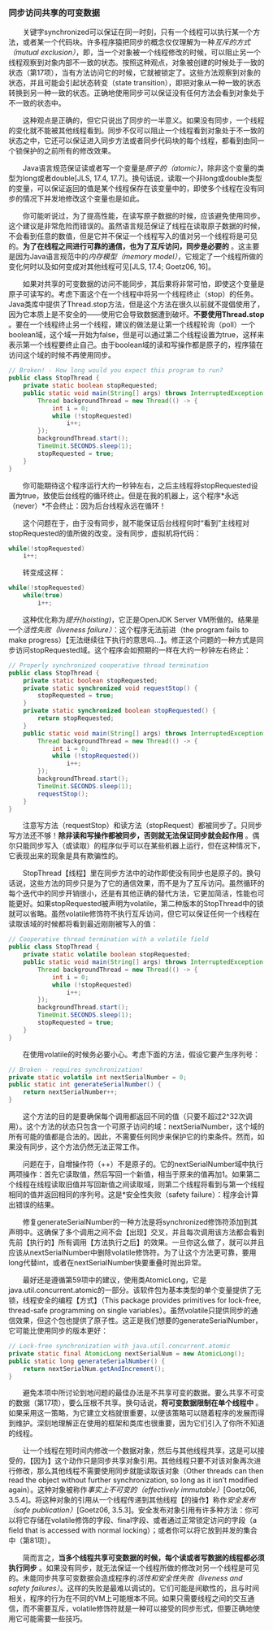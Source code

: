 ### 同步访问共享的可变数据

&emsp;&emsp;关键字synchronized可以保证在同一时刻，只有一个线程可以执行某一个方法，或者某一个代码块。许多程序猿把同步的概念仅仅理解为一种*互斥的方式（mutual exclusion）*，即，当一个对象被一个线程修改的时候，可以阻止另一个线程观察到对象内部不一致的状态。按照这种观点，对象被创建的时候处于一致的状态（第17项），当有方法访问它的时候，它就被锁定了。这些方法观察到对象的状态，并且可能会引起状态转变（state transition），即把对象从一种一致的状态转换到另一种一致的状态。正确地使用同步可以保证没有任何方法会看到对象处于不一致的状态中。

&emsp;&emsp;这种观点是正确的，但它只说出了同步的一半意义。如果没有同步，一个线程的变化就不能被其他线程看到。同步不仅可以阻止一个线程看到对象处于不一致的状态之中，它还可以保证进入同步方法或者同步代码块的每个线程，都看到由同一个锁保护的之前所有的修改效果。

&emsp;&emsp;Java语言规范保证读或者写一个变量是*原子的（atomic）*，除非这个变量的类型为long或者double\[JLS, 17.4, 17.7\]。换句话说，读取一个非long或double类型的变量，可以保证返回的值是某个线程保存在该变量中的，即使多个线程在没有同步的情况下并发地修改这个变量也是如此。

&emsp;&emsp;你可能听说过，为了提高性能，在读写原子数据的时候，应该避免使用同步。这个建议是非常危险而错误的。虽然语言规范保证了线程在读取原子数据的时候，不会看到任意的数值，但是它并不保证一个线程写入的值对另一个线程将是可见的。**为了在线程之间进行可靠的通信，也为了互斥访问，同步是必要的** 。这主要是因为Java语言规范中的*内存模型（memory model）*，它规定了一个线程所做的变化何时以及如何变成对其他线程可见\[JLS, 17.4; Goetz06, 16\]。 

&emsp;&emsp;如果对共享的可变数据的访问不能同步，其后果将非常可怕，即使这个变量是原子可读写的。考虑下面这个在一个线程中将另一个线程终止（stop）的任务。Java类库中提供了Thread.stop方法，但是这个方法在很久以前就不提倡使用了，因为它本质上是不安全的——使用它会导致数据遭到破坏。**不要使用Thread.stop** 。要在一个线程终止另一个线程，建议的做法是让第一个线程轮询（poll）一个boolean域，这个域一开始为false，但是可以通过第二个线程设置为true，这样来表示第一个线程要终止自己。由于boolean域的读和写操作都是原子的，程序猿在访问这个域的时候不再使用同步。

```java
// Broken! - How long would you expect this program to run?
public class StopThread {
    private static boolean stopRequested;
    public static void main(String[] args) throws InterruptedException {
        Thread backgroundThread = new Thread(() -> {
            int i = 0;
            while (!stopRequested)
                i++;
        });
        backgroundThread.start();
        TimeUnit.SECONDS.sleep(1);
        stopRequested = true;
    }
}
```

&emsp;&emsp;你可能期待这个程序运行大约一秒钟左右，之后主线程将stopRequested设置为true，致使后台线程的循环终止。但是在我的机器上，这个程序*永远（never）*不会终止：因为后台线程永远在循环！

&emsp;&emsp;这个问题在于，由于没有同步，就不能保证后台线程何时“看到”主线程对stopRequested的值所做的改变。没有同步，虚拟机将代码：

```java
while(!stopRequested)
    i++;
```

&emsp;&emsp;转变成这样：

```java
while(!stopRequested)
    while(true)
        i++;
```

&emsp;&emsp;这种优化称为*提升(hoisting)*，它正是OpenJDK Server VM所做的。结果是一个*活性失败（liveness failure）*：这个程序无法前进（the program fails to make progress）【无法继续往下执行的意思吗...】。修正这个问题的一种方式是同步访问stopRequested域。这个程序会如预期的一样在大约一秒钟左右终止：

```java
// Properly synchronized cooperative thread termination
public class StopThread {
    private static boolean stopRequested;
    private static synchronized void requestStop() {
        stopRequested = true;
    }
    private static synchronized boolean stopRequested() {
        return stopRequested;
    }
    public static void main(String[] args) throws InterruptedException {
        Thread backgroundThread = new Thread(() -> {
            int i = 0;
            while (!stopRequested())
                i++;
        });
        backgroundThread.start();
        TimeUnit.SECONDS.sleep(1);
        requestStop();
    }
}
```

&emsp;&emsp;注意写方法（requestStop）和读方法（stopRequest）都被同步了。只同步写方法还不够！**除非读和写操作都被同步，否则就无法保证同步就会起作用** 。偶尔只能同步写入（或读取）的程序似乎可以在某些机器上运行，但在这种情况下，它表现出来的现象是具有欺骗性的。

&emsp;&emsp;StopThread【线程】里在同步方法中的动作即使没有同步也是原子的。换句话说，这些方法的同步只是为了它的通信效果，而不是为了互斥访问。虽然循环的每个迭代中的同步开销很小，还是有其他正确的替代方法，它更加简洁，性能也可能更好。如果stopRequested被声明为volatile，第二种版本的StopThread中的锁就可以省略。虽然volatile修饰符不执行互斥访问，但它可以保证任何一个线程在读取该域的时候都将看到最近刚刚被写入的值：

```java
// Cooperative thread termination with a volatile field
public class StopThread {
    private static volatile boolean stopRequested;
    public static void main(String[] args) throws InterruptedException {
        Thread backgroundThread = new Thread(() -> {
            int i = 0;
            while (!stopRequested)
                i++;
        });
        backgroundThread.start();
        TimeUnit.SECONDS.sleep(1);
        stopRequested = true;
    }
}
```

&emsp;&emsp;在使用volatile的时候务必要小心。考虑下面的方法，假设它要产生序列号：

```java
// Broken - requires synchronization!
private static volatile int nextSerialNumber = 0;
public static int generateSerialNumber() {
    return nextSerialNumber++;
}
```

&emsp;&emsp;这个方法的目的是要确保每个调用都返回不同的值（只要不超过2^32次调用）。这个方法的状态只包含一个可原子访问的域：nextSerialNumber，这个域的所有可能的值都是合法的。因此，不需要任何同步来保护它的约束条件。然而，如果没有同步，这个方法仍然无法正常工作。

&emsp;&emsp;问题在于，自增操作符（++）不是原子的。它的nextSerialNumber域中执行两项操作：首先它读取值，然后写回一个新值，相当于原来的值再加1。如果第二个线程在线程读取旧值并写回新值之间读取域，则第二个线程将看到与第一个线程相同的值并返回相同的序列号。这是*安全性失败（safety failure）：程序会计算出错误的结果。

&emsp;&emsp;修复generateSerialNumber的一种方法是将synchronized修饰符添加到其声明中。这确保了多个调用之间不会【出现】交叉，并且每次调用该方法都会看到先前【执行的】所有调用【方法执行之后】的效果。一旦你这么做了，就可以并且应该从nextSerialNumber中删除volatile修饰符。为了让这个方法更可靠，要用long代替int，或者在nextSerialNumber快要重叠时抛出异常。

&emsp;&emsp;最好还是遵循第59项中的建议，使用类AtomicLong，它是java.util.concurrent.atomic的一部分。该软件包为基本类型的单个变量提供了无锁，线程安全的编程【方式】（This package provides primitives for lock-free, thread-safe programming on single variables）。虽然volatile只提供同步的通信效果，但这个包也提供了原子性。这正是我们想要的generateSerialNumber，它可能比使用同步的版本更好：

```java
// Lock-free synchronization with java.util.concurrent.atomic
private static final AtomicLong nextSerialNum = new AtomicLong();
public static long generateSerialNumber() {
    return nextSerialNum.getAndIncrement();
}
```

&emsp;&emsp;避免本项中所讨论到地问题的最佳办法是不共享可变的数据。要么共享不可变的数据（第17项），要么压根不共享。换句话说，**将可变数据限制在单个线程中** 。如果采用这一策略，为它建立文档就很重要，以便该策略可以随着程序的发展而得到维护。深刻地理解正在使用的框架和类库也很重要，因为它们引入了你所不知道的线程。

&emsp;&emsp;让一个线程在短时间内修改一个数据对象，然后与其他线程共享，这是可以接受的，【因为】这个动作只是同步共享对象引用。其他线程只要不对该对象再次进行修改，那么其他线程不需要使用同步就能读取该对象（Other threads can then read the object without further synchronization, so long as it isn’t modified again）。这种对象被称作*事实上不可变的（effectively immutable）*\[Goetz06, 3.5.4\]。将这种对象的引用从一个线程传递到其他线程【的操作】称作*安全发布（safe publication）*\[Goetz06, 3.5.3\]。安全发布对象引用有许多种方法：你可以将它存储在volatile修饰的字段、final字段、或者通过正常锁定访问的字段（a field that is accessed with normal locking）；或者你可以将它放到并发的集合中（第81项）。

&emsp;&emsp;简而言之，**当多个线程共享可变数据的时候，每个读或者写数据的线程都必须执行同步** 。如果没有同步，就无法保证一个线程所做的修改对另一个线程是可见的。未能同步共享可变数据会造成程序的*活性和安全性失败（liveness and safety failures）*。这样的失败是最难以调试的。它们可能是间歇性的，且与时间相关，程序的行为在不同的VM上可能根本不同。如果只需要线程之间的交互通信，而不需要互斥，volatile修饰符就是一种可以接受的同步形式，但要正确地使用它可能需要一些技巧。